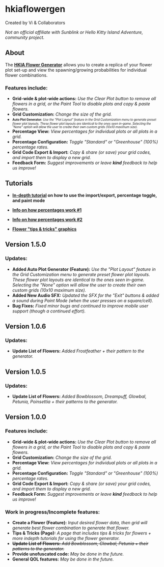 # hkiaflowergen
Created by Vi & Collaborators

*Not an official affiliate with Sunblink or Hello Kitty Island Adventure, community project.*

## About
The **[HKIA Flower Generator](https://flowerfulpowerful.github.io/hkiaflowergen/)** allows you to create a replica of your flower plot set-up and view the spawning/growing probabilities for individual flower combinations.

### Features include:
- **Grid-wide & plot-wide actions:** *Use the Clear Plot button to remove all flowers in a grid, or the Paint Tool to disable plots and copy & paste flowers.*
- **Grid Customization:** *Change the size of the grid.*
- <sub><sup> **Auto Plot Generator:** *Use the "Plot Layout" feature in the Grid Customization menu to generate preset flower plot layouts. These flower plot layouts are identical to the ones seen in-game. Selecting the "None" option will allow the user to create their own custom grids (10x10 maximum size).* <sub><sup>
- **Percentage View:** *View percentages for individual plots or all plots in a grid.*
- **Percentage Configuration:** *Toggle "Standard" or "Greenhouse" (100%) percentage rates.*
- **Grid Code Export & Import:** *Copy & share (or save) your grid codes, and import them to display a new grid.*
- **Feedback Form:** *Suggest improvements or leave **kind** feedback to help us improve!*


## Tutorials
- **[In-depth tutorial](https://discord.com/channels/1105575633943277629/1274566291264376983/1274793831769837710) on how to use the import/export, percentage toggle, and paint mode**

- **[Info on how percentages work #1](https://discord.com/channels/1105575633943277629/1274566291264376983/1274580948385796097)**
- **[Info on how percentages work #2](https://discord.com/channels/1105575633943277629/1274566291264376983/1274580080323985481)** 

- **[Flower "tips & tricks" graphics](https://discord.com/channels/1105575633943277629/1274566291264376983/1274583662628704361)**

## Version 1.5.0
### Updates:
- **Added Auto Plot Generator (Feature):** *Use the "Plot Layout" feature in the Grid Customization menu to generate preset flower plot layouts. These flower plot layouts are identical to the ones seen in-game. Selecting the "None" option will allow the user to create their own custom grids (10x10 maximum size).*
- **Added New Audio SFX:** *Updated the SFX for the "Exit" buttons & added a sound during Paint Mode (when the user presses on a square/cell).*
- **Bug Fixes:** *Fixed minor bugs and continued to improve mobile user support (though a continued effort).*

## Version 1.0.6
### Updates:
- **Update List of Flowers:** *Added Frostfeather + their pattern to the generator.*

## Version 1.0.5
### Updates:
- **Update List of Flowers:** *Added Bowblossom, Dreampuff, Glowbal, Petunia, Poinsettia + their patterns to the generator.*

## Version 1.0.0
### Features include:
- **Grid-wide & plot-wide actions:** *Use the Clear Plot button to remove all flowers in a grid, or the Paint Tool to disable plots and copy & paste flowers.*
- **Grid Customization:** *Change the size of the grid.*
- **Percentage View:** *View percentages for individual plots or all plots in a grid.*
- **Percentage Configuration:** *Toggle "Standard" or "Greenhouse" (100%) percentage rates.*
- **Grid Code Export & Import:** *Copy & share (or save) your grid codes, and import them to display a new grid.*
- **Feedback Form:** *Suggest improvements or leave **kind** feedback to help us improve!*
### Work in progress/Incomplete features:
- **Create a Flower (Feature):** *Input desired flower data, then grid will generate best flower combination to generate that flower.*
- **Tips & Tricks (Page):** *A page that includes tips & tricks for flowers + more indepth tutorials for using the flower generator.*
- ~~**Update List of Flowers:** *Add Bowblossom, Glowbal, Petunia + their patterns to the generator.*~~
- **Provide unofuscated code:** *May be done in the future.*
- **General QOL features:** *May be done in the future.*
